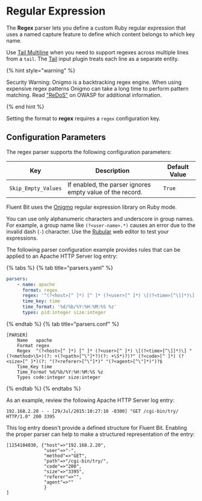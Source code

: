 # Regular Expression

The **Regex** parser lets you define a custom Ruby regular expression that uses
a named capture feature to define which content belongs to which key name.

Use [Tail Multiline](../inputs/tail.md#multiline) when you need to support regexes
across multiple lines from a `tail`. The [Tail](../inputs/tail.md) input plugin
treats each line as a separate entity.

{% hint style="warning" %}

Security Warning: Onigmo is a backtracking regex engine. When using expensive
regex patterns Onigmo can take a long time to perform pattern matching. Read
["ReDoS"](https://owasp.org/www-community/attacks/Regular_expression_Denial_of_Service_-_ReDoS) on OWASP for additional information.

{% end hint %}

Setting the format to **regex** requires a `regex` configuration key.

## Configuration Parameters

The regex parser supports the following configuration parameters:

| Key | Description | Default Value |
| --- | ----------- | ------------- |
| `Skip_Empty_Values` | If enabled, the parser ignores empty value of the record. | `True` |

Fluent Bit uses the [Onigmo](https://github.com/k-takata/Onigmo) regular expression
library on Ruby mode.

You can use only alphanumeric characters and underscore in group names. For example,
a group name like `(?<user-name>.*)` causes an error due to the invalid dash (`-`)
character. Use the [Rubular](http://rubular.com/) web editor to test your expressions.

The following parser configuration example provides rules that can be applied to an
Apache HTTP Server log entry:

{% tabs %}
{% tab title="parsers.yaml" %}

```yaml
parsers:
    - name: apache
      format: regex
      regex: '^(?<host>[^ ]*) [^ ]* (?<user>[^ ]*) \[(?<time>[^\]]*)\] "(?<method>\S+)(?: +(?<path>[^\"]*?)(?: +\S*)?)?" (?<code>[^ ]*) (?<size>[^ ]*)(?: "(?<referer>[^\"]*)" "(?<agent>[^\"]*)")?$'
      time_key: time
      time_format: '%d/%b/%Y:%H:%M:%S %z'
      types: pid:integer size:integer
```

{% endtab %}
{% tab title="parsers.conf" %}

```text
[PARSER]
    Name   apache
    Format regex
    Regex  ^(?<host>[^ ]*) [^ ]* (?<user>[^ ]*) \[(?<time>[^\]]*)\] "(?<method>\S+)(?: +(?<path>[^\"]*?)(?: +\S*)?)?" (?<code>[^ ]*) (?<size>[^ ]*)(?: "(?<referer>[^\"]*)" "(?<agent>[^\"]*)")?$
    Time_Key time
    Time_Format %d/%b/%Y:%H:%M:%S %z
    Types code:integer size:integer
```

{% endtab %}
{% endtabs %}

As an example, review the following Apache HTTP Server log entry:

```text
192.168.2.20 - - [29/Jul/2015:10:27:10 -0300] "GET /cgi-bin/try/ HTTP/1.0" 200 3395
```

This log entry doesn't provide a defined structure for Fluent Bit. Enabling the
proper parser can help to make a structured representation of the entry:

```text
[1154104030, {"host"=>"192.168.2.20",
              "user"=>"-",
              "method"=>"GET",
              "path"=>"/cgi-bin/try/",
              "code"=>"200",
              "size"=>"3395",
              "referer"=>"",
              "agent"=>""
              }
]
```